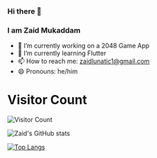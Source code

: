 ### Hi there 👋
### I am Zaid Mukaddam

- 🔭 I’m currently working on a 2048 Game App
- 🌱 I’m currently learning Flutter
- 📫 How to reach me: zaidlunatic1@gmail.com
- 😄 Pronouns: he/him

# Visitor Count
![Visitor Count](https://profile-counter.glitch.me/zaidmukaddam/count.svg)

![Zaid's GitHub stats](https://github-readme-stats.vercel.app/api?username=zaidmukaddam&show_icons=true&theme=radical)

[![Top Langs](https://github-readme-stats.vercel.app/api/top-langs/?username=zaidmukaddam&layout=compact)](https://github.com/zaidmukaddam)
